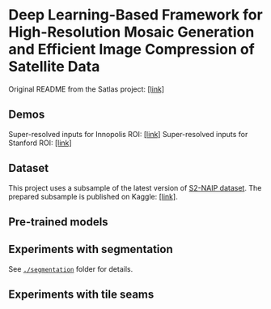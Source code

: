 # Deep Learning-Based Framework for High-Resolution Mosaic Generation and Efficient Image Compression of Satellite Data
Original README from the Satlas project: [[link]](satlas_README.md)

## Demos
Super-resolved inputs for Innopolis ROI: [[link]](TODO)
Super-resolved inputs for Stanford ROI: [[link]](TODO)

## Dataset
This project uses a subsample of the latest version of [S2-NAIP dataset](https://huggingface.co/datasets/allenai/s2-naip). 
The prepared subsample is published on Kaggle: [[link]](https://www.kaggle.com/datasets/evgeniyivankin/s2-naip-5k-pairs-rgb-nir).

## Pre-trained models

## Experiments with segmentation
See [`./segmentation`](segmentation) folder for details.

## Experiments with tile seams